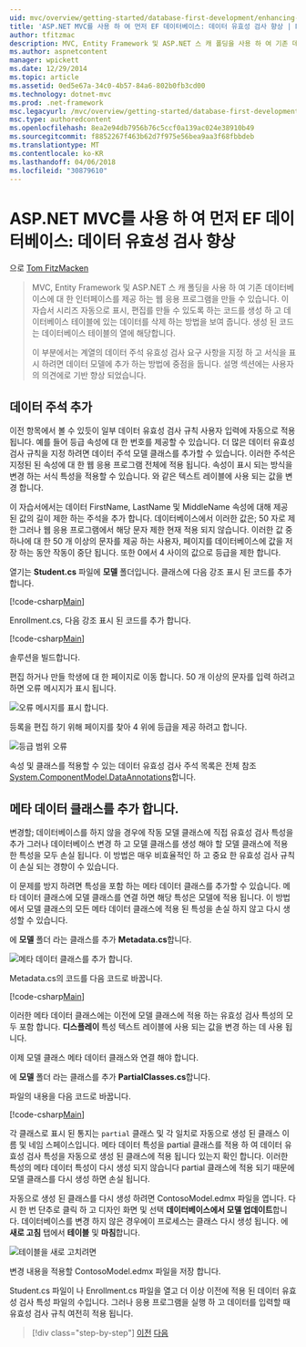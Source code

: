 ```yaml
---
uid: mvc/overview/getting-started/database-first-development/enhancing-data-validation
title: 'ASP.NET MVC를 사용 하 여 먼저 EF 데이터베이스: 데이터 유효성 검사 향상 | Microsoft Docs'
author: tfitzmac
description: MVC, Entity Framework 및 ASP.NET 스 캐 폴딩을 사용 하 여 기존 데이터베이스에 대 한 인터페이스를 제공 하는 웹 응용 프로그램을 만들 수 있습니다. 이 자습서 seri 중...
ms.author: aspnetcontent
manager: wpickett
ms.date: 12/29/2014
ms.topic: article
ms.assetid: 0ed5e67a-34c0-4b57-84a6-802b0fb3cd00
ms.technology: dotnet-mvc
ms.prod: .net-framework
msc.legacyurl: /mvc/overview/getting-started/database-first-development/enhancing-data-validation
msc.type: authoredcontent
ms.openlocfilehash: 8ea2e94db7956b76c5ccf0a139ac024e38910b49
ms.sourcegitcommit: f8852267f463b62d7f975e56bea9aa3f68fbbdeb
ms.translationtype: MT
ms.contentlocale: ko-KR
ms.lasthandoff: 04/06/2018
ms.locfileid: "30879610"
---
```

<a name="ef-database-first-with-aspnet-mvc-enhancing-data-validation"></a>ASP.NET MVC를 사용 하 여 먼저 EF 데이터베이스: 데이터 유효성 검사 향상
====================
으로 [Tom FitzMacken](https://github.com/tfitzmac)

> MVC, Entity Framework 및 ASP.NET 스 캐 폴딩을 사용 하 여 기존 데이터베이스에 대 한 인터페이스를 제공 하는 웹 응용 프로그램을 만들 수 있습니다. 이 자습서 시리즈 자동으로 표시, 편집를 만들 수 있도록 하는 코드를 생성 하 고 데이터베이스 테이블에 있는 데이터를 삭제 하는 방법을 보여 줍니다. 생성 된 코드는 데이터베이스 테이블의 열에 해당합니다.
> 
> 이 부분에서는 계열의 데이터 주석 유효성 검사 요구 사항을 지정 하 고 서식을 표시 하려면 데이터 모델에 추가 하는 방법에 중점을 둡니다. 설명 섹션에는 사용자의 의견에로 기반 향상 되었습니다.


## <a name="add-data-annotations"></a>데이터 주석 추가

이전 항목에서 볼 수 있듯이 일부 데이터 유효성 검사 규칙 사용자 입력에 자동으로 적용 됩니다. 예를 들어 등급 속성에 대 한 번호를 제공할 수 있습니다. 더 많은 데이터 유효성 검사 규칙을 지정 하려면 데이터 주석 모델 클래스를 추가할 수 있습니다. 이러한 주석은 지정된 된 속성에 대 한 웹 응용 프로그램 전체에 적용 됩니다. 속성이 표시 되는 방식을 변경 하는 서식 특성을 적용할 수 있습니다. 와 같은 텍스트 레이블에 사용 되는 값을 변경 합니다.

이 자습서에서는 데이터 FirstName, LastName 및 MiddleName 속성에 대해 제공 된 값의 길이 제한 하는 주석을 추가 합니다. 데이터베이스에서 이러한 값은; 50 자로 제한 그러나 웹 응용 프로그램에서 해당 문자 제한 현재 적용 되지 않습니다. 이러한 값 중 하나에 대 한 50 개 이상의 문자를 제공 하는 사용자, 페이지를 데이터베이스에 값을 저장 하는 동안 작동이 중단 됩니다. 또한 0에서 4 사이의 값으로 등급을 제한 합니다.

열기는 **Student.cs** 파일에 **모델** 폴더입니다. 클래스에 다음 강조 표시 된 코드를 추가 합니다.

[!code-csharp[Main](enhancing-data-validation/samples/sample1.cs?highlight=5,15,17,20)]

Enrollment.cs, 다음 강조 표시 된 코드를 추가 합니다.

[!code-csharp[Main](enhancing-data-validation/samples/sample2.cs?highlight=5,10)]

솔루션을 빌드합니다.

편집 하거나 만들 학생에 대 한 페이지로 이동 합니다. 50 개 이상의 문자를 입력 하려고 하면 오류 메시지가 표시 됩니다.

![오류 메시지를 표시 합니다.](enhancing-data-validation/_static/image1.png)

등록을 편집 하기 위해 페이지를 찾아 4 위에 등급을 제공 하려고 합니다.

![등급 범위 오류](enhancing-data-validation/_static/image2.png)

속성 및 클래스를 적용할 수 있는 데이터 유효성 검사 주석 목록은 전체 참조 [System.ComponentModel.DataAnnotations](https://msdn.microsoft.com/library/system.componentmodel.dataannotations.aspx)합니다.

## <a name="add-metadata-classes"></a>메타 데이터 클래스를 추가 합니다.

변경할; 데이터베이스를 하지 않을 경우에 작동 모델 클래스에 직접 유효성 검사 특성을 추가 그러나 데이터베이스 변경 하 고 모델 클래스를 생성 해야 할 모델 클래스에 적용 한 특성을 모두 손실 됩니다. 이 방법은 매우 비효율적인 하 고 중요 한 유효성 검사 규칙이 손실 되는 경향이 수 있습니다.

이 문제를 방지 하려면 특성을 포함 하는 메타 데이터 클래스를 추가할 수 있습니다. 메타 데이터 클래스에 모델 클래스를 연결 하면 해당 특성은 모델에 적용 됩니다. 이 방법에서 모델 클래스의 모든 메타 데이터 클래스에 적용 된 특성을 손실 하지 않고 다시 생성할 수 있습니다.

에 **모델** 폴더 라는 클래스를 추가 **Metadata.cs**합니다.

![메타 데이터 클래스를 추가 합니다.](enhancing-data-validation/_static/image3.png)

Metadata.cs의 코드를 다음 코드로 바꿉니다.

[!code-csharp[Main](enhancing-data-validation/samples/sample3.cs)]

이러한 메타 데이터 클래스에는 이전에 모델 클래스에 적용 하는 유효성 검사 특성의 모두 포함 합니다. **디스플레이** 특성 텍스트 레이블에 사용 되는 값을 변경 하는 데 사용 됩니다.

이제 모델 클래스 메타 데이터 클래스와 연결 해야 합니다.

에 **모델** 폴더 라는 클래스를 추가 **PartialClasses.cs**합니다.

파일의 내용을 다음 코드로 바꿉니다.

[!code-csharp[Main](enhancing-data-validation/samples/sample4.cs)]

각 클래스로 표시 된 통지는 `partial` 클래스 및 각 일치로 자동으로 생성 된 클래스 이름 및 네임 스페이스입니다. 메타 데이터 특성을 partial 클래스를 적용 하 여 데이터 유효성 검사 특성을 자동으로 생성 된 클래스에 적용 됩니다 있는지 확인 합니다. 이러한 특성의 메타 데이터 특성이 다시 생성 되지 않습니다 partial 클래스에 적용 되기 때문에 모델 클래스를 다시 생성 하면 손실 됩니다.

자동으로 생성 된 클래스를 다시 생성 하려면 ContosoModel.edmx 파일을 엽니다. 다시 한 번 단추로 클릭 하 고 디자인 화면 및 선택 **데이터베이스에서 모델 업데이트**합니다. 데이터베이스를 변경 하지 않은 경우에이 프로세스는 클래스 다시 생성 됩니다. 에 **새로 고침** 탭에서 **테이블** 및 **마침**합니다.

![테이블을 새로 고치려면](enhancing-data-validation/_static/image4.png)

변경 내용을 적용할 ContosoModel.edmx 파일을 저장 합니다.

Student.cs 파일이 나 Enrollment.cs 파일을 열고 더 이상 이전에 적용 된 데이터 유효성 검사 특성 파일의 수입니다. 그러나 응용 프로그램을 실행 하 고 데이터를 입력할 때 유효성 검사 규칙 여전히 적용 됩니다.

> [!div class="step-by-step"]
> [이전](customizing-a-view.md)
> [다음](publish-to-azure.md)
